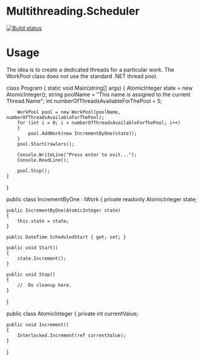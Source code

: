 Multithreading.Scheduler 
========================
[![Build status](https://ci.appveyor.com/api/projects/status/g83gf2h2mqdna2o8)](https://ci.appveyor.com/project/mynkow/multithreading-scheduler-929)

Usage 
========================

The idea is to create a dedicated threads for a particular work. The WorkPool class does not use the standard .NET thread pool.


class Program
{
    static void Main(string[] args)
    {
        AtomicInteger state = new AtomicInteger();
        string poolName = "This name is assigned to the current Thread.Name";
        int numberOfThreadsAvailableForThePool = 5;

        WorkPool pool = new WorkPool(poolName, numberOfThreadsAvailableForThePool);
        for (int i = 0; i < numberOfThreadsAvailableForThePool; i++)
        {
            pool.AddWork(new IncrementByOne(state));
        }
        pool.StartCrawlers();

        Console.WriteLine("Press enter to exit...");
        Console.ReadLine();

        pool.Stop();
    }
}

public class IncrementByOne : IWork
{
    private readonly AtomicInteger state;

    public IncrementByOne(AtomicInteger state)
    {
        this.state = state;
    }

    public DateTime ScheduledStart { get; set; }

    public void Start()
    {
        state.Increment();
    }

    public void Stop()
    {
        //  Do cleanup here.
    }
}

public class AtomicInteger
{
    private int currentValue;

    public void Increment()
    {
        Interlocked.Increment(ref currentValue);
    }
}